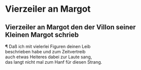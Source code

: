 # Vierzeiler an Margot

## Vierzeiler an Margot  den der Villon seiner Kleinen Margot schrieb

¶ Daß ich mit vielerlei Figuren deinen Leib  
beschrieben habe und zum Zeitvertreib  
auch etwas Heiteres dabei zur Laute sang,  
das langt nicht mal zum Hanf für diesen Strang.

